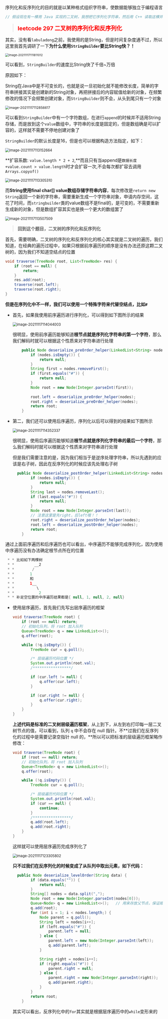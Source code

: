序列化和反序列化的目的就是以某种格式组织字符串，使数据能够独立于编程语言

```java
// 假设现在有一棵用 Java 实现的二叉树，我想把它序列化字符串，然后用 C++ 读取这棵并还原这棵二叉树的结构，怎么办？这就需要对二叉树进行「序列化」和「反序列化」了。
```



> **<font color=red size=4pt>leetcode 297 二叉树的序列化和反序列化</font>**

其实，没有看`labuladong`之前，我使用的是String，但是时间复杂度通不过，所以这里我首先调研了一下**为什么使用`StringBuilder`要比String快？！**

<img src="../../../image/image-20211117111811012.png" alt="image-20211117111811012" style="zoom:67%;" />

可以看到，`StringBuilder`的速度比String快了千倍~万倍

原因如下：

String在Java中是不可变长的，也就是说一旦初始化就不能修改长度，简单的字符串拼接其实是创建新的String对象，再把拼接后的内容赋值给新的对象，在频繁修改的情况下会频繁创建对象，而`StringBuilder`则不会，从头到尾只有一个对象

<img src="../../../image/image-20211117112856617.png" alt="image-20211117112856617" style="zoom:77%;" />

可以看到`StringBuilder`中有一个字符数组，在进行`append`的时候并不适用String存储，而是放到这个`value`数组中，字符串的长度是固定的，但是数组确是可以扩容的，这样就不需要不停地创建对象了



`StringBuilder`的默认长度是16，但是也可以根据构造方法指定，如下：

<img src="../../../image/image-20211117113152664.png" alt="image-20211117113152664" style="zoom:80%;" />

**扩容系数: `value.length * 2 + 2`,**而且只有当append是`数据长度+value.count > value.length`时才会扩容一次,不会每次都扩容去调用`Arrays.copyof()`

<img src="../../../image/image-20211117113305310.png" alt="image-20211117113305310" style="zoom:80%;" />





而**String使用final char[] value数组存储字符串内容**，每次修改是`return new String`返回一个新的字符串，需要重新生成一个字符串对象，申请内存空间，这花了时间，而`stringbuilder`类的value数组不是final的，是可变的，不需要重新生成新的对象，但是数组扩容其实也是换一个更大的数组罢了

<img src="../../../image/image-20211117113507509.png" alt="image-20211117113507509" style="zoom:80%;" />







> **回到这个题目，二叉树的序列化和反序列化**

首先，需要明确，二叉树的序列化和反序列化的核心其实就是二叉树的遍历，我们知道，在经典的遍历过程中，如果只根据前序遍历的顺序是没有办法还原这颗二叉树的，因为我们不知道空结点的位置

```java
void traverse(TreeNode root, List<TreeNode> res) {
    if (root == null) {
        return;
    }
    res.add(root);
    traverse(root.left);
    traverse(root.right);
}
```



**但是在序列化中不一样，我们可以使用一个特殊字符来代替空结点，比如`#`**



- 首先，如果我使用前序遍历进行序列化，可以得到如下图所示的结果

  <img src="../../../image/image-20211117114044003.png" alt="image-20211117114044003" style="zoom:80%;" />

  很明显，使用前序遍历能够知道**根节点就是序列化字符串的第一个字符**，那么我们解码时就可以根据这个性质来对字符串进行处理

  ```java
      public Node deserialize_preOrder_helper(LinkedList<String> nodes) {
          if (nodes.isEmpty()) {
              return null;
          }
          String first = nodes.removeFirst();
          if (first.equals("#")) {
              return null;
          }
          Node root = new Node(Integer.parseInt(first));
          
          root.left = deserialize_preOrder_helper(nodes);
          root.right = deserialize_preOrder_helper(nodes);
          return root;
      }
  ```





- 第二，我们还可以使用后序遍历，序列化以后可以得到的结果如下图所示

  <img src="../../../image/image-20211117114352337.png" alt="image-20211117114352337" style="zoom:80%;" />

  很明显，使用后序遍历能够知道**根节点就是序列化字符串的最后一个字符**，那么我们解码时就可以根据这个性质来对字符串进行处理

  但是我们需要注意的是，因为我们相当于是逆序处理字符串，所以先遇到的应该是右子树，因此在反序列化的时候应该先处理右子树

  ```java
  	public Node deserialize_postOrder_helper(LinkedList<String> nodes) {
          if (nodes.isEmpty()) {
              return null;
          }
          String last = nodes.removeLast();
          if (last.equals("#")) {
              return null;
          }
          Node root = new Node(Integer.parseInt(last));
          // 注意这里是先right，后left哦！！
          root.right = deserialize_postOrder_helper(nodes);
          root.left = deserialize_postOrder_helper(nodes);
          return root;
      }
  ```

  



通过上面前序遍历和后序遍历也可以看出，中序遍历不能够完成序列化，因为使用中序遍历没有办法确定根节点所在的位置

```java
 * * 比如如下两棵树
 * *         __2
 * *        /
 * *       1
 * *       和
 * *       1__
 * *          \
 * *           2
 * * 补足空位置的中序遍历结果都是{ null, 1, null, 2, null}
```



- 使用层序遍历，首先我们先写出层序遍历的框架

  ```java
  void traverse(TreeNode root) {
      if (root == null) return;
      // 初始化队列，将 root 加入队列
      Queue<TreeNode> q = new LinkedList<>();
      q.offer(root);
  
      while (!q.isEmpty()) {
          TreeNode cur = q.poll();
  
          /* 层级遍历代码位置 */
          System.out.println(root.val);
          /*****************/
  
          if (cur.left != null) {
              q.offer(cur.left);
          }
  
          if (cur.right != null) {
              q.offer(cur.right);
          }
      }
  }
  ```

  **上述代码是标准的二叉树层级遍历框架**，从上到下，从左到右打印每一层二叉树节点的值，可以看到，队列 `q` 中不会存在 null 指针。不**过我们在反序列化的过程中是需要记录空指针 null 的，**所以可以把标准的层级遍历框架略作修改：

  ```java
  void traverse(TreeNode root) {
      if (root == null) return;
      // 初始化队列，将 root 加入队列
      Queue<TreeNode> q = new LinkedList<>();
      q.offer(root);
  
      while (!q.isEmpty()) {
          TreeNode cur = q.poll();
  
          /* 层级遍历代码位置 */
          System.out.println(root.val);
          if (cur == null) {
              continue;
          }
          /*****************/
          q.add(root.left);
          q.add(root.right);
      }
  }
  ```

  这样就可以使用层序遍历完成序列化了

  <img src="../../../image/image-20211117123305802.png" alt="image-20211117123305802" style="zoom:80%;" />

  **只不过我们在反序列化的时候变成了从队列中取出元素，如下代码：**

  ```java
  	public Node deserialize_levelOrder(String data) {
          if (data.equals("")) {
              return null;
          }
          String[] nodes = data.split(",");
          Node root = new Node(Integer.parseInt(nodes[0]));
          Queue<Node> q = new LinkedList<>();   // 用来存放父节点，保证顺序
          q.add(root);
          for (int i = 1; i < nodes.length;) {
              Node parent = q.poll();
              String left = nodes[i++];
              if (left.equals("#")) {
                  parent.left = null;
              } else {
                  parent.left = new Node(Integer.parseInt(left));
                  q.add(parent.left);
              }
  
              String right = nodes[i++];
              if (right.equals("#")) {
                  parent.right = null;
              } else {
                  parent.right = new Node(Integer.parseInt(right));
                  q.add(parent.right);
              }
          }
          return root;
      }
  ```

  

  其实可以看出，反序列化中的`for`其实就是根据层序遍历中的`while`变形来的

  

  

  

